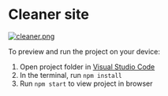 
  # Cleaner site

[![cleaner.png](https://i.postimg.cc/j590TKPj/cleaner.png)](https://postimg.cc/njvwKyd8)

  To preview and run the project on your device:
  1) Open project folder in <a href="https://code.visualstudio.com/download">Visual Studio Code</a>
  2) In the terminal, run `npm install`
  3) Run `npm start` to view project in browser
  

